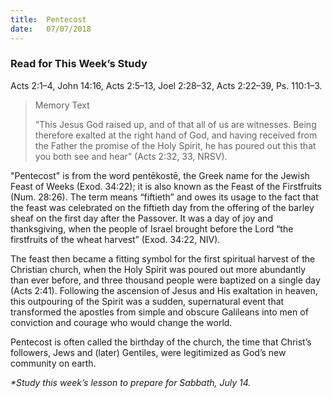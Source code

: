 ```yaml
---
title:  Pentecost
date:   07/07/2018
---
```


### Read for This Week’s Study
Acts 2:1–4, John 14:16, Acts 2:5–13, Joel 2:28–32, Acts 2:22–39, Ps. 110:1–3.

> <p>Memory Text</p>
> “This Jesus God raised up, and of that all of us are witnesses. Being therefore exalted at the right hand of God, and having received from the Father the promise of the Holy Spirit, he has poured out this that you both see and hear” (Acts 2:32, 33, NRSV).

"Pentecost" is from the word pentēkostē, the Greek name for the Jewish Feast of Weeks (Exod. 34:22); it is also known as the Feast of the Firstfruits (Num. 28:26). The term means “fiftieth” and owes its usage to the fact that the feast was celebrated on the fiftieth day from the offering of the barley sheaf on the first day after the Passover. It was a day of joy and thanksgiving, when the people of Israel brought before the Lord “the firstfruits of the wheat harvest” (Exod. 34:22, NIV).

The feast then became a fitting symbol for the first spiritual harvest of the Christian church, when the Holy Spirit was poured out more abundantly than ever before, and three thousand people were baptized on a single day (Acts 2:41). Following the ascension of Jesus and His exaltation in heaven, this outpouring of the Spirit was a sudden, supernatural event that transformed the apostles from simple and obscure Galileans into men of conviction and courage who would change the world.

Pentecost is often called the birthday of the church, the time that Christ’s followers, Jews and (later) Gentiles, were legitimized as God’s new community on earth.

_*Study this week’s lesson to prepare for Sabbath, July 14._